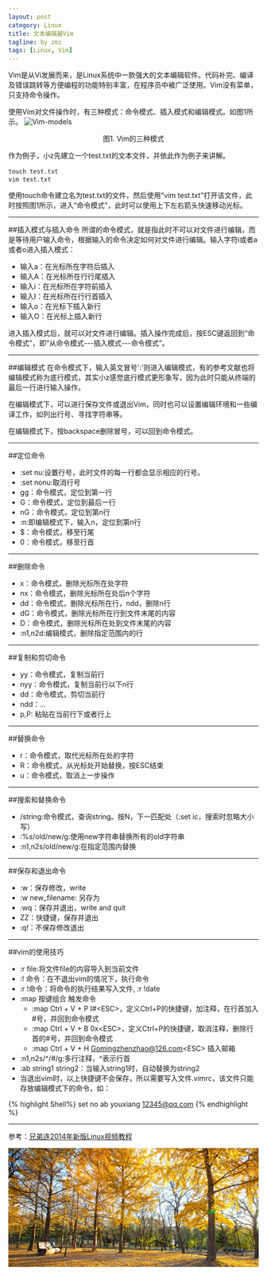 ```yaml
---
layout: post
category: Linux
title: 文本编辑器Vim
tagline: by zmz
tags: [Linux, Vim]
---
```


Vim是从Vi发展而来，是Linux系统中一款强大的文本编辑软件。代码补完、编译及错误跳转等方便编程的功能特别丰富，在程序员中被广泛使用。Vim没有菜单，只支持命令操作。

<!--more-->

使用Vim对文件操作时，有三种模式：命令模式、插入模式和编辑模式。如图1所示。
![Vim-models](http://dutzmz.github.io/img/Vim-modes.png)
<center>图1. Vim的三种模式</center>

作为例子，小z先建立一个test.txt的文本文件，并依此作为例子来讲解。

    touch test.txt
    vim test.txt
    
使用touch命令建立名为test.txt的文件，然后使用"vim test.txt"打开该文件，此时按照图1所示，进入“命令模式”，此时可以使用上下左右箭头快速移动光标。

***

##插入模式与插入命令
所谓的命令模式，就是指此时不可以对文件进行编辑，而是等待用户输入命令，根据输入的命令决定如何对文件进行编辑。输入字符i或者a或者o进入插入模式：

* 输入a：在光标所在字符后插入
* 输入A：在光标所在行行尾插入
* 输入i：在光标所在字符前插入
* 输入I：在光标所在行行首插入
* 输入o：在光标下插入新行
* 输入O：在光标上插入新行

进入插入模式后，就可以对文件进行编辑。插入操作完成后，按ESC键返回到“命令模式”，即“从命令模式---插入模式---命令模式”。

***

##编辑模式
在命令模式下，输入英文冒号':'则进入编辑模式，有的参考文献也将编辑模式称为底行模式，其实小z感觉底行模式更形象写，因为此时只能从终端的最后一行进行输入操作。

在编辑模式下，可以进行保存文件或退出Vim，同时也可以设置编辑环境和一些编译工作，如列出行号、寻找字符串等。

在编辑模式下，按backspace删除冒号，可以回到命令模式。

***

##定位命令

* :set nu:设置行号，此时文件的每一行都会显示相应的行号。
* :set nonu:取消行号
* gg：命令模式，定位到第一行
* G：命令模式，定位到最后一行
* nG：命令模式，定位到第n行
* :n:即编辑模式下，输入n，定位到第n行
* $：命令模式，移至行尾
* 0：命令模式，移至行首

***

##删除命令

* x：命令模式，删除光标所在处字符
* nx：命令模式，删除光标所在处后n个字符
* dd：命令模式，删除光标所在行，ndd，删除n行
* dG：命令模式，删除光标所在行到文件末尾的内容
* D：命令模式，删除光标所在处到文件末尾的内容
* :n1,n2d:编辑模式，删除指定范围内的行

***

##复制和剪切命令

* yy：命令模式，复制当前行
* nyy：命令模式，复制当前行以下n行
* dd：命令模式，剪切当前行
* ndd：...
* p,P: 粘贴在当前行下或者行上

***

##替换命令

* r：命令模式，取代光标所在处的字符
* R：命令模式，从光标处开始替换，按ESC结束
* u：命令模式，取消上一步操作 

***

##搜索和替换命令

* /string:命令模式，查询string。按N，下一匹配处（:set ic，搜索时忽略大小写）
* :%s/old/new/g:使用new字符串替换所有的old字符串
* :n1,n2s/old/new/g:在指定范围内替换

***

##保存和退出命令

* :w：保存修改，write
* :w new_filename: 另存为
* :wq：保存并退出，write and quit
* ZZ：快捷键，保存并退出
* :q!：不保存修改退出

***

##vim的使用技巧

* :r file:将文件file的内容导入到当前文件
* :! 命令：在不退出vim的情况下，执行命令
* :r !命令：将命令的执行结果写入文件, :r !date
* :map 按键组合 触发命令
   * :map Ctrl + V + P I#&lt;ESC>，定义Ctrl+P的快捷键，加注释，在行首加入#号，并回到命令模式
   *  :map Ctrl + V + B 0x&lt;ESC>，定义Ctrl+P的快捷键，取消注释，删除行首的#号，并回到命令模式
   * :map Ctrl + V + H Gomingzhenzhao@126.com&lt;ESC> 插入邮箱
* :n1,n2s/^/#/g:多行注释，^表示行首
* :ab string1 string2：当输入string1时，自动替换为string2
* 当退出vim时，以上快捷键不会保存，所以需要写入文件.vimrc，该文件只能存放编辑模式下的命令，如：


{% highlight Shell%}
set no
ab youxiang 12345@qq.com
{% endhighlight %}
    
***

参考：[兄弟连2014年新版Linux视频教程](http://bbs.lampbrother.net/read-htm-tid-161465.html)

![vim logo](/img/vim.jpg)